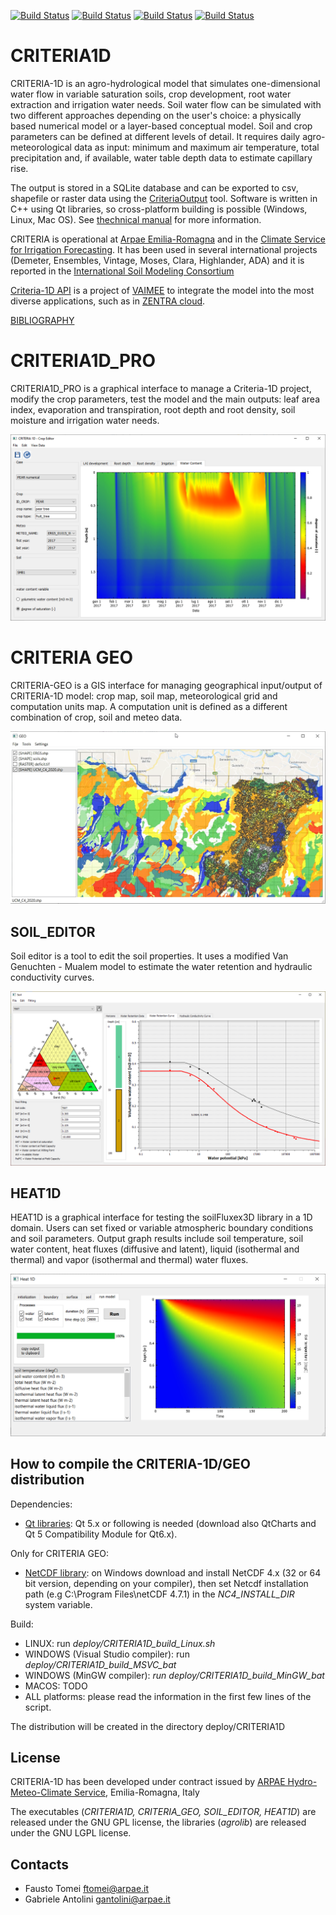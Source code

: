 [![Build Status](https://github.com/arpa-simc/CRITERIA1D/actions/workflows/build-ubuntu-xenial.yml/badge.svg)](https://github.com/ARPA-SIMC/CRITERIA1D/actions/workflows/build-ubuntu-xenial.yml)
[![Build Status](https://simc.arpae.it/moncic-ci/CRITERIA1D/centos8.png)](https://simc.arpae.it/moncic-ci/CRITERIA1D/)
[![Build Status](https://simc.arpae.it/moncic-ci/CRITERIA1D/fedora34.png)](https://simc.arpae.it/moncic-ci/CRITERIA1D/)
[![Build Status](https://copr.fedorainfracloud.org/coprs/simc/stable/package/CRITERIA1D/status_image/last_build.png)](https://copr.fedorainfracloud.org/coprs/simc/stable/package/CRITERIA1D/)

# CRITERIA1D
CRITERIA-1D is an agro-hydrological model that simulates one-dimensional water flow in variable saturation soils, crop development, root water extraction and irrigation water needs. Soil water flow can be simulated with two different approaches depending on the user's choice: a physically based numerical model or a layer-based conceptual model. Soil and crop parameters can be defined at different levels of detail. It requires daily agro-meteorological data as input: minimum and maximum air temperature, total precipitation and, if available, water table depth data to estimate capillary rise.

The output is stored in a SQLite database and can be exported to csv, shapefile or raster data using the [CriteriaOutput](https://github.com/ARPA-SIMC/agrotools) tool. Software is written in C++ using Qt libraries, so cross-platform building is possible (Windows, Linux, Mac OS). See [thechnical manual](https://github.com/ARPA-SIMC/CRITERIA1D/blob/master/DOC/CRITERIA1D_technical_manual.pdf) for more information.

CRITERIA is operational at [Arpae Emilia-Romagna](https://www.arpae.it/it/temi-ambientali/meteo/scopri-di-piu/strumenti-di-modellistica/criteria/criteria-modello-di-bilancio-idrico) and in the [Climate Service for Irrigation Forecasting](https://servizigis.arpae.it/moses/home/index.html). It has been used in several international projects (Demeter, Ensembles, Vintage, Moses, Clara, Highlander, ADA) and it is reported in the [International Soil Modeling Consortium](https://soil-modeling.org/resources-links/model-portal/criteria)

[Criteria-1D API](https://criteria.vaimee.it/) is a project of [VAIMEE](https://vaimee.com/) to integrate the model into the most diverse applications, such as in [ZENTRA cloud](https://ieeexplore.ieee.org/document/9628475).

[BIBLIOGRAPHY](https://www.arpae.it/it/temi-ambientali/meteo/scopri-di-piu/strumenti-di-modellistica/criteria/criteria-bibliografia)

# CRITERIA1D_PRO
CRITERIA1D_PRO is a graphical interface to manage a Criteria-1D project, modify the crop parameters, test the model and the main outputs: leaf area index, evaporation and transpiration, root depth and root density, soil moisture and irrigation water needs. 

![](https://github.com/ARPA-SIMC/CRITERIA1D/blob/master/DOC/img/cropEditor.png)

# CRITERIA GEO
CRITERIA-GEO is a GIS interface for managing geographical input/output of CRITERIA-1D model: crop map, soil map, meteorological grid and computation units map. A computation unit is defined as a different combination of crop, soil and meteo data.

![](https://github.com/ARPA-SIMC/CRITERIA1D/blob/master/DOC/img/criteriaGeo.png)

## SOIL_EDITOR
Soil editor is a tool to edit the soil properties. It uses a modified Van Genuchten - Mualem model to estimate the water retention and hydraulic conductivity curves. 

![](https://github.com/ARPA-SIMC/CRITERIA1D/blob/master/DOC/img/soilEditor.png)

## HEAT1D 
HEAT1D is a graphical interface for testing the soilFluxex3D library in a 1D domain. Users can set fixed or variable atmospheric boundary conditions and soil parameters. Output graph results include soil temperature, soil water content, heat fluxes (diffusive and latent), liquid (isothermal and thermal) and vapor (isothermal and thermal) water fluxes.

![](https://github.com/ARPA-SIMC/CRITERIA1D/blob/master/DOC/img/heat1D.png)

## How to compile the CRITERIA-1D/GEO distribution
Dependencies:
- [Qt libraries](https://www.qt.io/download-qt-installer): Qt 5.x or following is needed (download also QtCharts and Qt 5 Compatibility Module for Qt6.x).

Only for CRITERIA GEO:
- [NetCDF library](https://www.unidata.ucar.edu/downloads/netcdf/): on Windows download and install NetCDF 4.x (32 or 64 bit version, depending on your compiler), then set Netcdf installation path (e.g C:\Program Files\netCDF 4.7.1) in the *NC4_INSTALL_DIR* system variable.

Build:
- LINUX: run *deploy/CRITERIA1D_build_Linux.sh*
- WINDOWS (Visual Studio compiler): run *deploy/CRITERIA1D_build_MSVC_bat*
- WINDOWS (MinGW compiler): *run deploy/CRITERIA1D_build_MinGW_bat*       
- MACOS: TODO
- ALL platforms: please read the information in the first few lines of the script.

The distribution will be created in the directory deploy/CRITERIA1D


## License
CRITERIA-1D has been developed under contract issued by 
[ARPAE Hydro-Meteo-Climate Service](https://github.com/ARPA-SIMC), Emilia-Romagna, Italy

The executables (*CRITERIA1D, CRITERIA_GEO, SOIL_EDITOR, HEAT1D*) are released under the GNU GPL license, the libraries (*agrolib*) are released under the GNU LGPL license.

## Contacts
- Fausto Tomei ftomei@arpae.it
- Gabriele Antolini gantolini@arpae.it

